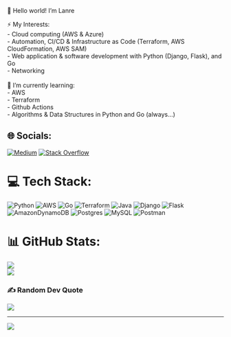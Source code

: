 👋 Hello world! I’m Lanre 


⚡ My Interests:<br>- Cloud computing (AWS & Azure)<br>- Automation, CI/CD & Infrastructure as Code (Terraform, AWS CloudFormation, AWS SAM)<br>- Web application & software development with Python (Django, Flask), and Go<br>- Networking<br><br>🔭 I’m currently learning:<br>- AWS<br>- Terraform<br>- Github Actions<br>- Algorithms & Data Structures in Python and Go (always...)


## 🌐 Socials:
[![Medium](https://img.shields.io/badge/Medium-12100E?logo=medium&logoColor=white)](https://medium.com/@LanreBorishade) [![Stack Overflow](https://img.shields.io/badge/-Stackoverflow-FE7A16?logo=stack-overflow&logoColor=white)](https://stackoverflow.com/users/177boris) 

# 💻 Tech Stack:
![Python](https://img.shields.io/badge/python-3670A0?style=flat&logo=python&logoColor=ffdd54) ![AWS](https://img.shields.io/badge/AWS-%23FF9900.svg?style=flat&logo=amazon-aws&logoColor=white) ![Go](https://img.shields.io/badge/go-%2300ADD8.svg?style=flat&logo=go&logoColor=white) ![Terraform](https://img.shields.io/badge/terraform-%235835CC.svg?style=flat&logo=terraform&logoColor=white) ![Java](https://img.shields.io/badge/java-%23ED8B00.svg?style=flat&logo=java&logoColor=white) ![Django](https://img.shields.io/badge/django-%23092E20.svg?style=flat&logo=django&logoColor=white) ![Flask](https://img.shields.io/badge/flask-%23000.svg?style=flat&logo=flask&logoColor=white) ![AmazonDynamoDB](https://img.shields.io/badge/Amazon%20DynamoDB-4053D6?style=flat&logo=Amazon%20DynamoDB&logoColor=white) ![Postgres](https://img.shields.io/badge/postgres-%23316192.svg?style=flat&logo=postgresql&logoColor=white) ![MySQL](https://img.shields.io/badge/mysql-%2300f.svg?style=flat&logo=mysql&logoColor=white) ![Postman](https://img.shields.io/badge/Postman-FF6C37?style=flat&logo=postman&logoColor=white)

# 📊 GitHub Stats:
![](https://github-readme-streak-stats.herokuapp.com/?user=177boris&theme=tokyonight&hide_border=false)<br/>
![](https://github-readme-stats.vercel.app/api/top-langs/?username=177boris&theme=tokyonight&hide_border=false&include_all_commits=false&count_private=false&layout=compact)

### ✍️ Random Dev Quote
![](https://quotes-github-readme.vercel.app/api?type=horizontal&theme=tokyonight)

---
[![](https://visitcount.itsvg.in/api?id=177boris&icon=2&color=1)](https://visitcount.itsvg.in)

<!-- Proudly created with GPRM ( https://gprm.itsvg.in ) -->


<!---
177boris/177boris is a ✨ special ✨ repository because its `README.md` (this file) appears on your GitHub profile.
You can click the Preview link to take a look at your changes.
--->
